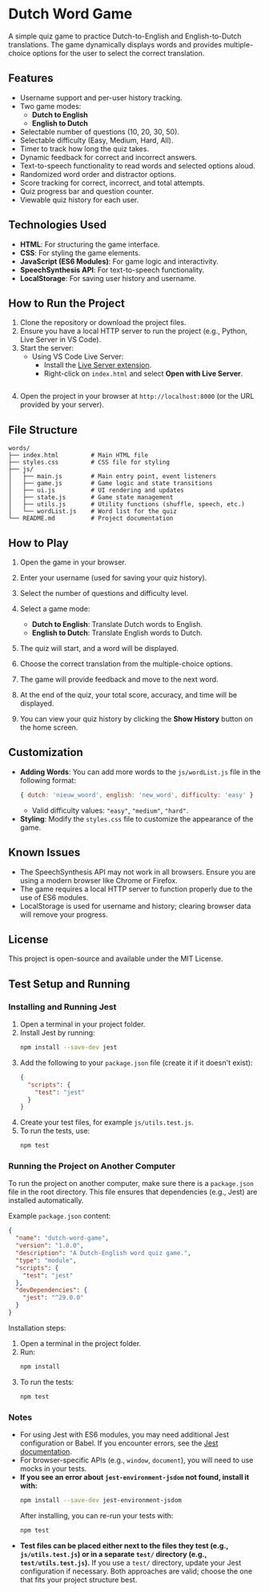 # Dutch Word Game

A simple quiz game to practice Dutch-to-English and English-to-Dutch translations. The game dynamically displays words and provides multiple-choice options for the user to select the correct translation.

## Features

* Username support and per-user history tracking.
* Two game modes:
    * **Dutch to English**
    * **English to Dutch**
* Selectable number of questions (10, 20, 30, 50).
* Selectable difficulty (Easy, Medium, Hard, All).
* Timer to track how long the quiz takes.
* Dynamic feedback for correct and incorrect answers.
* Text-to-speech functionality to read words and selected options aloud.
* Randomized word order and distractor options.
* Score tracking for correct, incorrect, and total attempts.
* Quiz progress bar and question counter.
* Viewable quiz history for each user.

## Technologies Used

* **HTML**: For structuring the game interface.
* **CSS**: For styling the game elements.
* **JavaScript (ES6 Modules)**: For game logic and interactivity.
* **SpeechSynthesis API**: For text-to-speech functionality.
* **LocalStorage**: For saving user history and username.

## How to Run the Project

1. Clone the repository or download the project files.
2. Ensure you have a local HTTP server to run the project (e.g., Python, Live Server in VS Code).
3. Start the server:
    * Using VS Code Live Server:
        * Install the [Live Server extension](https://marketplace.visualstudio.com/items?itemName=ritwickdey.LiveServer).
        * Right-click on `index.html` and select **Open with Live Server**.
        ```
4. Open the project in your browser at `http://localhost:8000` (or the URL provided by your server).

## File Structure

```
words/
├── index.html         # Main HTML file
├── styles.css         # CSS file for styling
├── js/
│   ├── main.js        # Main entry point, event listeners
│   ├── game.js        # Game logic and state transitions
│   ├── ui.js          # UI rendering and updates
│   ├── state.js       # Game state management
│   ├── utils.js       # Utility functions (shuffle, speech, etc.)
│   └── wordList.js    # Word list for the quiz
└── README.md          # Project documentation
```

## How to Play

1. Open the game in your browser.

2. Enter your username (used for saving your quiz history).


3. Select the number of questions and difficulty level.
4. Select a game mode:
    * **Dutch to English**: Translate Dutch words to English.
    * **English to Dutch**: Translate English words to Dutch.
5. The quiz will start, and a word will be displayed.
6. Choose the correct translation from the multiple-choice options.
7. The game will provide feedback and move to the next word.
8. At the end of the quiz, your total score, accuracy, and time will be displayed.
9. You can view your quiz history by clicking the **Show History** button on the home screen.

## Customization

* **Adding Words**: You can add more words to the `js/wordList.js` file in the following format:
    ```javascript
    { dutch: 'nieuw_woord', english: 'new_word', difficulty: 'easy' }
    ```
    * Valid difficulty values: `"easy"`, `"medium"`, `"hard"`.
* **Styling**: Modify the `styles.css` file to customize the appearance of the game.

## Known Issues

* The SpeechSynthesis API may not work in all browsers. Ensure you are using a modern browser like Chrome or Firefox.
* The game requires a local HTTP server to function properly due to the use of ES6 modules.
* LocalStorage is used for username and history; clearing browser data will remove your progress.

## License

This project is open-source and available under the MIT License.

## Test Setup and Running

### Installing and Running Jest

1. Open a terminal in your project folder.
2. Install Jest by running:
    ```bash
    npm install --save-dev jest
    ```
3. Add the following to your `package.json` file (create it if it doesn't exist):
    ```json
    {
      "scripts": {
        "test": "jest"
      }
    }
    ```
4. Create your test files, for example `js/utils.test.js`.
5. To run the tests, use:
    ```bash
    npm test
    ```

### Running the Project on Another Computer

To run the project on another computer, make sure there is a `package.json` file in the root directory. This file ensures that dependencies (e.g., Jest) are installed automatically.

Example `package.json` content:

```json
{
  "name": "dutch-word-game",
  "version": "1.0.0",
  "description": "A Dutch-English word quiz game.",
  "type": "module",
  "scripts": {
    "test": "jest"
  },
  "devDependencies": {
    "jest": "^29.0.0"
  }
}
```

Installation steps:

1. Open a terminal in the project folder.
2. Run:
    ```bash
    npm install
    ```
3. To run the tests:
    ```bash
    npm test
    ```

### Notes

- For using Jest with ES6 modules, you may need additional Jest configuration or Babel. If you encounter errors, see the [Jest documentation](https://jestjs.io/docs/ecmascript-modules).
- For browser-specific APIs (e.g., `window`, `document`), you will need to use mocks in your tests.
- **If you see an error about `jest-environment-jsdom` not found, install it with:**
    ```bash
    npm install --save-dev jest-environment-jsdom
    ```
    After installing, you can re-run your tests with:
    ```bash
    npm test
    ```
- **Test files can be placed either next to the files they test (e.g., `js/utils.test.js`) or in a separate `test/` directory (e.g., `test/utils.test.js`).** If you use a `test/` directory, update your Jest configuration if necessary. Both approaches are valid; choose the one that fits your project structure best.